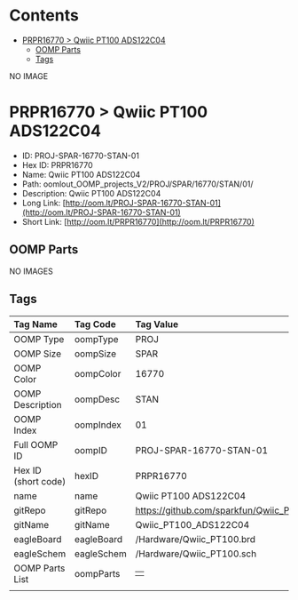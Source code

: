 



Contents
========

* [PRPR16770 > Qwiic PT100 ADS122C04](#prpr16770--qwiic-pt100-ads122c04)
	* [OOMP Parts](#oomp-parts)
	* [Tags](#tags)
  
NO IMAGE  
# PRPR16770 > Qwiic PT100 ADS122C04

- ID: PROJ-SPAR-16770-STAN-01
- Hex ID: PRPR16770
- Name: Qwiic PT100 ADS122C04
- Path: oomlout_OOMP_projects_V2/PROJ/SPAR/16770/STAN/01/
- Description: Qwiic PT100 ADS122C04
- Long Link: [http://oom.lt/PROJ-SPAR-16770-STAN-01](http://oom.lt/PROJ-SPAR-16770-STAN-01)
- Short Link: [http://oom.lt/PRPR16770](http://oom.lt/PRPR16770)

## OOMP Parts
  
NO IMAGES  
## Tags
  

|Tag Name|Tag Code|Tag Value|
| :--- | :--- | :--- |
|OOMP Type|oompType|PROJ|
|OOMP Size|oompSize|SPAR|
|OOMP Color|oompColor|16770|
|OOMP Description|oompDesc|STAN|
|OOMP Index|oompIndex|01|
|Full OOMP ID|oompID|PROJ-SPAR-16770-STAN-01|
|Hex ID (short code)|hexID|PRPR16770|
|name|name|Qwiic PT100 ADS122C04|
|gitRepo|gitRepo|https://github.com/sparkfun/Qwiic_PT100_ADS122C04|
|gitName|gitName|Qwiic_PT100_ADS122C04|
|eagleBoard|eagleBoard|/Hardware/Qwiic_PT100.brd|
|eagleSchem|eagleSchem|/Hardware/Qwiic_PT100.sch|
|OOMP Parts List|oompParts|<table><tr><td></td></tr></table>|
||||
